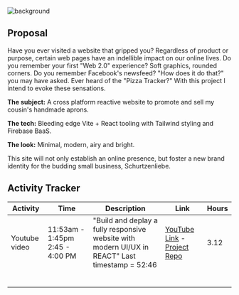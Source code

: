 ![background](background.png)
## Proposal
Have you ever visited a website that gripped you? Regardless of product or purpose, certain web pages have an indellible impact on our online lives. Do you remember your first "Web 2.0" experience? Soft graphics, rounded corners. Do you remember Facebook's newsfeed? "How does it do that?" you may have asked. Ever heard of the "Pizza Tracker?" With this project I intend to evoke these sensations. 

<strong>The subject:</strong> A cross platform reactive website to promote and sell my cousin's handmade aprons. 

<strong>The tech:</strong> Bleeding edge Vite + React tooling with Tailwind styling and Firebase BaaS.

<strong>The look:</strong> Minimal, modern, airy and bright.

This site will not only establish an online presence, but foster a new brand identity for the budding small business, Schurtzenliebe.



## Activity Tracker

| Activity | Time | Description | Link | Hours |
| ---- | ---- | ----------- | -------|----|
| Youtube video | 11:53am - 1:45pm 2:45 - 4:00 PM | "Build and deplay a fully responsive website with modern UI/UX in REACT" Last timestamp = 52:46 | <a href="https://www.youtube.com/watch?v=_oO4Qi5aVZs">YouTube Link</a> - <a href="https://github.com/mrhansellis/hans-bank-app-tutorial.git">Project Repo</a> | 3.12
|  |  |  | |
|  |  |  | |
|  |  |  | |
|  |  |  | |
|  |  |  | |
|  |  |  | |